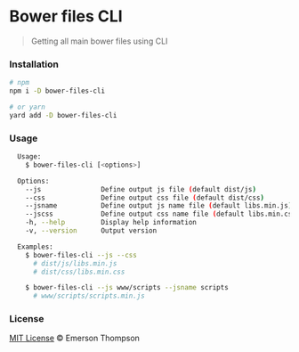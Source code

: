 # Bower files CLI
> Getting all main bower files using CLI

### Installation
```bash
# npm
npm i -D bower-files-cli

# or yarn
yard add -D bower-files-cli
```

### Usage
```bash
  Usage:
    $ bower-files-cli [<options>]

  Options:
    --js               Define output js file (default dist/js)
    --css              Define output css file (default dist/css)
    --jsname           Define output js name file (default libs.min.js)
    --jscss            Define output css name file (default libs.min.css)
    -h, --help         Display help information
    -v, --version      Output version

  Examples:
    $ bower-files-cli --js --css
      # dist/js/libs.min.js
      # dist/css/libs.min.css

    $ bower-files-cli --js www/scripts --jsname scripts
      # www/scripts/scripts.min.js
```

### License
[MIT License](http://thompsonemerson.mit-license.org/) © Emerson Thompson
